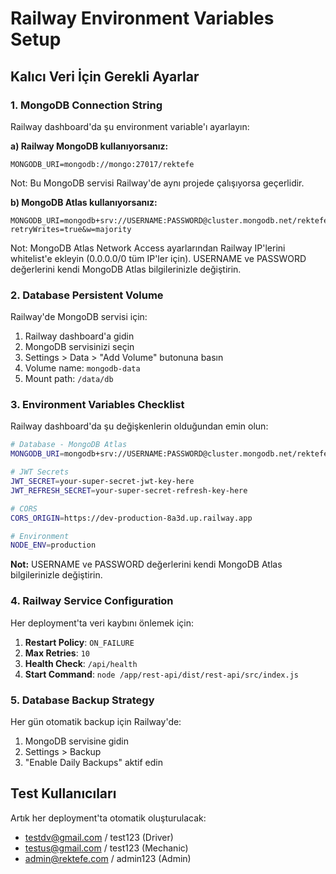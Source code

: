 # Railway Environment Variables Setup

## Kalıcı Veri İçin Gerekli Ayarlar

### 1. MongoDB Connection String
Railway dashboard'da şu environment variable'ı ayarlayın:

**a) Railway MongoDB kullanıyorsanız:**
```
MONGODB_URI=mongodb://mongo:27017/rektefe
```
Not: Bu MongoDB servisi Railway'de aynı projede çalışıyorsa geçerlidir.

**b) MongoDB Atlas kullanıyorsanız:**
```
MONGODB_URI=mongodb+srv://USERNAME:PASSWORD@cluster.mongodb.net/rektefe?retryWrites=true&w=majority
```
Not: MongoDB Atlas Network Access ayarlarından Railway IP'lerini whitelist'e ekleyin (0.0.0.0/0 tüm IP'ler için).
USERNAME ve PASSWORD değerlerini kendi MongoDB Atlas bilgilerinizle değiştirin.

### 2. Database Persistent Volume
Railway'de MongoDB servisi için:
1. Railway dashboard'a gidin
2. MongoDB servisinizi seçin
3. Settings > Data > "Add Volume" butonuna basın
4. Volume name: `mongodb-data`
5. Mount path: `/data/db`

### 3. Environment Variables Checklist
Railway dashboard'da şu değişkenlerin olduğundan emin olun:

```bash
# Database - MongoDB Atlas
MONGODB_URI=mongodb+srv://USERNAME:PASSWORD@cluster.mongodb.net/rektefe?retryWrites=true&w=majority

# JWT Secrets
JWT_SECRET=your-super-secret-jwt-key-here
JWT_REFRESH_SECRET=your-super-secret-refresh-key-here

# CORS
CORS_ORIGIN=https://dev-production-8a3d.up.railway.app

# Environment
NODE_ENV=production
```

**Not:** USERNAME ve PASSWORD değerlerini kendi MongoDB Atlas bilgilerinizle değiştirin.

### 4. Railway Service Configuration
Her deployment'ta veri kaybını önlemek için:

1. **Restart Policy**: `ON_FAILURE`
2. **Max Retries**: `10`
3. **Health Check**: `/api/health`
4. **Start Command**: `node /app/rest-api/dist/rest-api/src/index.js`

### 5. Database Backup Strategy
Her gün otomatik backup için Railway'de:
1. MongoDB servisine gidin
2. Settings > Backup
3. "Enable Daily Backups" aktif edin

## Test Kullanıcıları
Artık her deployment'ta otomatik oluşturulacak:
- testdv@gmail.com / test123 (Driver)
- testus@gmail.com / test123 (Mechanic)  
- admin@rektefe.com / admin123 (Admin)
